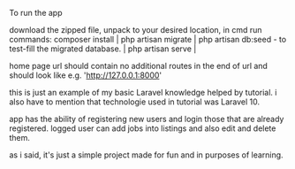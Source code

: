To run the app

download the zipped file, unpack to your desired location, in cmd run commands: 
composer install    |
php artisan migrate      |
php artisan db:seed - to test-fill the migrated database.      |
php artisan serve      |

home page url should contain no additional routes in the end of url and should look like e.g. 'http://127.0.0.1:8000'

this is just an example of my basic Laravel knowledge helped by tutorial. i also have to mention that technologie used in tutorial was Laravel 10.

app has the ability of registering new users and login those that are already registered. logged user can add jobs into listings and also edit and delete them.

as i said, it's just a simple project made for fun and in purposes of learning.
